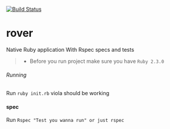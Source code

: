 [![Build Status](https://travis-ci.org/iamcaleberic/rover.svg?branch=master)](https://travis-ci.org/iamcaleberic/rover)

# rover
Native Ruby application With Rspec specs and tests
  > * Before you run project make sure you have ```Ruby 2.3.0```

###### Running

Run ```ruby init.rb```
viola should be working

#### spec
 Run ```Rspec "Test you wanna run" or just rspec```
